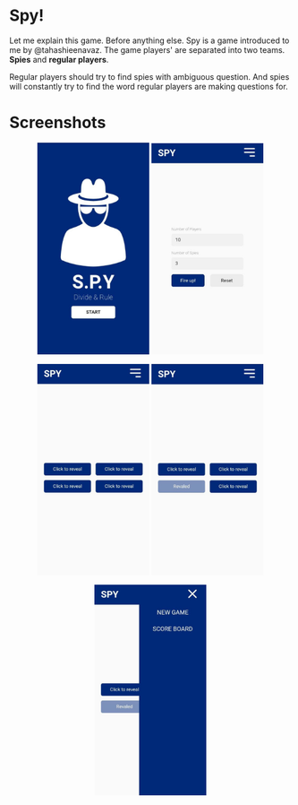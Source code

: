 # Spy!

Let me explain this game. Before anything else.
Spy is a game introduced to me by @tahashieenavaz.
The game players' are separated into two teams.
**Spies** and **regular players**.

Regular players should try to find spies with ambiguous question. And spies will constantly try to find the word regular players are making questions for.

# Screenshots

<p align="center">
    <img src="https://raw.githubusercontent.com/tahashieenavaz/spy/main/screenshots/homepage.jpeg" alt="Homepage" width="200"/>
    <img src="https://raw.githubusercontent.com/tahashieenavaz/spy/main/screenshots/settings-page.jpeg" alt="Settings Page" width="200"/>
</p>
<p align="center">
    <img src="https://raw.githubusercontent.com/tahashieenavaz/spy/main/screenshots/cards.jpeg" alt="Cards Page" width="200"/>
    <img src="https://raw.githubusercontent.com/tahashieenavaz/spy/main/screenshots/revealed-card.jpeg" alt="Revealed Card" width="200"/>
</p>

<p align="center">
    <img src="https://raw.githubusercontent.com/tahashieenavaz/spy/main/screenshots/sidebar.jpeg" alt="Sidebar" width="200"/>
</p>
